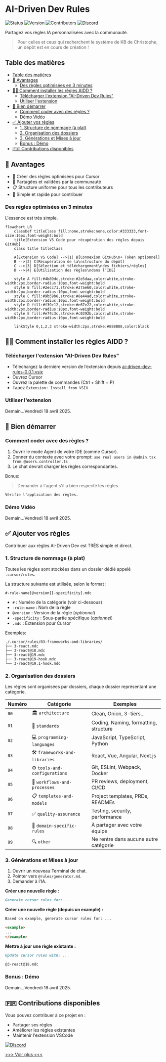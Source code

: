 # AI-Driven Dev Rules

![Status](https://img.shields.io/badge/status-active-brightgreen)
![Version](https://img.shields.io/badge/version-0.0.2-blue)
![Contributors](https://img.shields.io/badge/contributors-welcome-orange)
[![Discord](https://img.shields.io/discord/1173363373115723796?color=7289da&label=discord&logo=discord&logoColor=white)](https://discord.gg/invite/ai-driven-dev)

Partagez vos règles IA personnalisées avec la communauté.

>
> Pour celles et ceux qui recherchent le système de KB de Christophe, un dépôt est en cours de création !
>

## Table des matières

- [Table des matières](#table-des-matières)
- [🧠 Avantages](#-avantages)
  - [Des règles optimisées en 3 minutes](#des-règles-optimisées-en-3-minutes)
- [👨‍💻 Comment installer les règles AIDD ?](#-comment-installer-les-règles-aidd-)
  - [Télécharger l'extension "AI-Driven Dev Rules"](#télécharger-lextension-ai-driven-dev-rules)
  - [Utiliser l'extension](#utiliser-lextension)
- [🚀 Bien démarrer](#-bien-démarrer)
  - [Comment coder avec des règles ?](#comment-coder-avec-des-règles-)
  - [Démo Vidéo](#démo-vidéo)
- [✅ Ajouter vos règles](#-ajouter-vos-règles)
  - [1. Structure de nommage (à plat)](#1-structure-de-nommage-à-plat)
  - [2. Organisation des dossiers](#2-organisation-des-dossiers)
  - [3. Générations et Mises à jour](#3-générations-et-mises-à-jour)
  - [Bonus : Démo](#bonus--démo)
- [🇫🇷 Contributions disponibles](#-contributions-disponibles)

## 🧠 Avantages

- 🎯 Créer des règles optimisées pour Cursor
- 🤝 Partagées et validées par la communauté
- 📋 Structure uniforme pour tous les contributeurs
- 🚀 Simple et rapide pour contribuer

### Des règles optimisées en 3 minutes

L'essence est très simple.

```mermaid
flowchart LR
    classDef titleClass fill:none,stroke:none,color:#333333,font-size:16px,font-weight:bold
    title[Extension VS Code pour récupération des règles depuis GitHub]
    class title titleClass
    
    A[Extension VS Code] -->|1| B[Connexion GitHub\n+ Token optionnel]
    B -->|2| C[Récupération de la\nstructure du dépôt]
    C -->|3| D[Sélection et téléchargement\ndes fichiers/règles]
    D -->|4| E[Utilisation des règles\ndans l’IDE]
    
    style A fill:#4b89dc,stroke:#2e5daa,color:white,stroke-width:2px,border-radius:10px,font-weight:bold
    style B fill:#2ecc71,stroke:#27ae60,color:white,stroke-width:2px,border-radius:10px,font-weight:bold
    style C fill:#9b59b6,stroke:#8e44ad,color:white,stroke-width:2px,border-radius:10px,font-weight:bold
    style D fill:#f39c12,stroke:#e67e22,color:white,stroke-width:2px,border-radius:10px,font-weight:bold
    style E fill:#e74c3c,stroke:#c0392b,color:white,stroke-width:2px,border-radius:10px,font-weight:bold
    
    linkStyle 0,1,2,3 stroke-width:2px,stroke:#888888,color:black
```

## 👨‍💻 Comment installer les règles AIDD ?

### Télécharger l'extension "AI-Driven Dev Rules"

- Téléchargez la dernière version de l’extension depuis [ai-driven-dev-rules-0.0.1.vsix]("./vscode/ai-driven-dev-rules/ai-driven-dev-rules-0.0.1.vsix")
- Ouvrez Cursor
- Ouvrez la palette de commandes (Ctrl + Shift + P)
- Tapez `Extension: Install from VSIX`

### Utiliser l'extension

Demain...Vendredi 18 avril 2025.

## 🚀 Bien démarrer

### Comment coder avec des règles ?

1. Ouvrir le mode Agent de votre IDE (comme Cursor).
2. Donner du contexte avec votre prompt: `use real users in @admin.tsx from @users.controller.ts`
3. Le chat devrait charger les règles correspondantes.

Bonus:

> Demander à l'agent s'il a bien respecté les règles.

```markdown
Vérifie l'application des règles.
```

### Démo Vidéo

Demain...Vendredi 18 avril 2025.

## ✅ Ajouter vos règles

Contribuer aux règles AI-Driven Dev est TRÈS simple et direct.

### 1. Structure de nommage (à plat)

Toutes les règles sont stockées dans un dossier dédié appelé `.cursor/rules`.

La structure suivante est utilisée, selon le format :

```text
#-rule-name[@version][-specificity].mdc
```

- `#` : Numéro de la catégorie (voir ci-dessous)
- `-rule-name` : Nom de la règle
- `@version` : Version de la règle (*optionnel*)
- `-specificity` : Sous-partie spécifique (*optionnel*)
- `.mdc` : Extension pour Cursor

Exemples:

```text
./.cursor/rules/03-frameworks-and-libraries/
├── 3-react.mdc
├── 3-react@18.mdc
├── 3-react@19.mdc
├── 3-react@19-hook.mdc
└── 3-react@19.1-hook.mdc
```

### 2. Organisation des dossiers

Les règles sont organisées par dossiers, chaque dossier représentant une catégorie.

| Numéro | Catégorie | Exemples |
| ------ | --------- | -------- |
| `00` | 🏛️ `architecture` | Clean, Onion, 3-tiers... |
| `01` | 📏 `standards` | Coding, Naming, formatting, structure |
| `02` | 💻 `programming-languages` | JavaScript, TypeScript, Python |
| `03` | 🛠️ `frameworks-and-libraries` | React, Vue, Angular, Next.js |
| `04` | ⚙️ `tools-and-configurations` | Git, ESLint, Webpack, Docker |
| `05` | 🔄 `workflows-and-processes` | PR reviews, deployment, CI/CD |
| `06` | 📋 `templates-and-models` | Project templates, PRDs, READMEs |
| `07` | ✅ `quality-assurance` | Testing, security, performance |
| `08` | 🎯 `domain-specific-rules` | À partager avec votre équipe |
| `09` | 🔍 `other` | Ne rentre dans aucune autre catégorie |

### 3. Générations et Mises à jour

1. Ouvrir un nouveau Terminal de chat.
2. Pointer vers `@rules/generator.md`.
3. Demander à l'IA.

**Créer une nouvelle règle :**

```markdown
Generate cursor rules for: ...
```

**Créer une nouvelle règle (depuis un example) :**

```markdown
Based on example, generate cursor rules for: ...

<example>
...
</example>
```

**Mettre à jour une règle existante :**

```markdown
Update cursor rules with: ...

@3-react@18.mdc
```

### Bonus : Démo

Demain...Vendredi 18 avril 2025.

## 🇫🇷 Contributions disponibles

Vous pouvez contribuer à ce projet en :

- Partager ses règles
- Améliorer les règles existantes
- Maintenir l'extension VSCode

[![Discord](https://img.shields.io/badge/Join%20Discord-7289DA?style=for-the-badge&logo=discord&logoColor=white)](https://discord.gg/invite/ai-driven-dev)

[>>> Voir plus <<<](./CONTRIBUTING.md)
